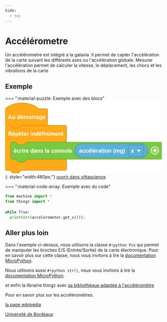 ```yaml
---
hide:
  - toc
---
```

# Accélérometre

Un accélérometre est intégré à la  galaxia. Il permet de capter l'accélération de la carte suivant les différents axes ou l'accélération globale.
Mesurer l'accélération permet de calculer la vitesse, le déplacement, les chocs et les vibrations de la carte

## Exemple

=== ":material-puzzle: Exemple avec des blocs"
    ![Blocs capteur](accelerometer.png){: style="width:480px;"}
    [ouvrir dans vittascience](https://fr.vittascience.com/galaxia/?link=645e2e1ac5860&toolbox=scratch&mode=blocks&embed=1)

=== ":material-code-array: Exemple avec du code"

``` python
from machine import *
from thingz import *

while True:
  print(str(accelerometer.get_x()));

```

    
## Aller plus loin

Dans l'exemple ci-dessus, nous utilisons la classe `#!python Pin` qui permet de manipuler les broches E/S (Entrée/Sortie) de la carte électronique. Pour en savoir plus sur cette classe, nous vous invitons à lire la [documentation MicroPython](https://docs.micropython.org/en/latest/library/machine.Pin.html?highlight=analog#machine.Pin.ANALOG).

Nous utilisons aussi `#!python str()`, nous vous invitons à lire la [documentation MicroPython](https://www.micropython.fr/reference/03.builtin/str/).

et enfin la librairie thingz avec [sa bibliothèque adaptée à l'accéléromètre](../thingz/thingz_accelerometer.md)

Pour en savoir plus sur les accéléromètres.

[la page wikipédia](https://fr.wikipedia.org/wiki/Acc%C3%A9l%C3%A9rom%C3%A8tre)

[Université de Bordeaux](https://www.youtube.com/watch?v=QUEH9ZUrxEU)

